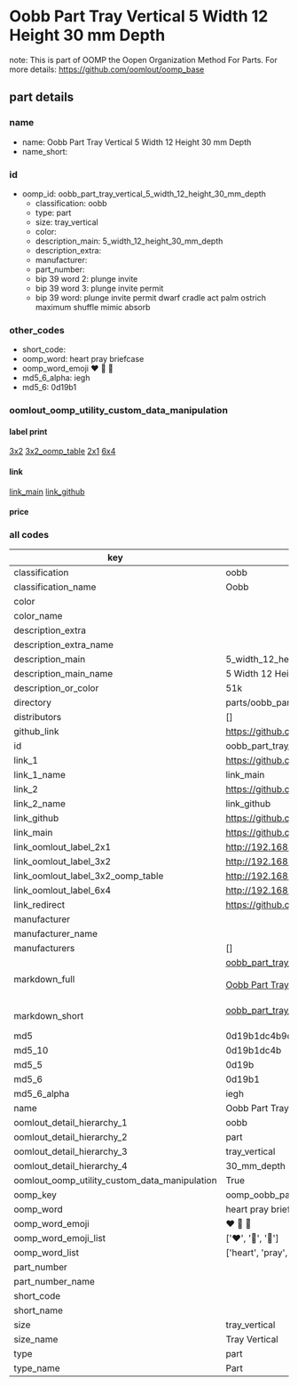 # Oobb Part Tray Vertical 5 Width 12 Height 30 mm Depth  

note: This is part of OOMP the Oopen Organization Method For Parts. For more details: https://github.com/oomlout/oomp_base

##  part details
  







### name
* name: Oobb Part Tray Vertical 5 Width 12 Height 30 mm Depth
* name_short: 
### id
* oomp_id: oobb_part_tray_vertical_5_width_12_height_30_mm_depth
  * classification: oobb
  * type: part
  * size: tray_vertical
  * color: 
  * description_main: 5_width_12_height_30_mm_depth
  * description_extra: 
  * manufacturer: 
  * part_number: 
  * bip 39 word 2: plunge invite
  * bip 39 word 3: plunge invite permit
  * bip 39 word: plunge invite permit dwarf cradle act palm ostrich maximum shuffle mimic absorb

### other_codes
* short_code: 
* oomp_word: heart pray briefcase
* oomp_word_emoji :heart: :pray: :briefcase:
* md5_6_alpha: iegh
* md5_6: 0d19b1






### oomlout_oomp_utility_custom_data_manipulation
#### label print
[3x2](http://192.168.1.245:1112/?label=oomp%20iegh)
[3x2_oomp_table](http://192.168.1.108:1112/?label=oomp%20iegh)
[2x1](http://192.168.1.242:1112/?label=oomp%20iegh)
[6x4](http://192.168.1.55:1112/?label=oomp%20iegh)    

#### link

[link_main](https://github.com/oomlout/oomlout_oomp_version_1_messy/tree/main/parts/oobb_part_tray_vertical_5_width_12_height_30_mm_depth) [link_github](https://github.com/oomlout/oomlout_oomp_version_1_messy/tree/main/parts/oobb_part_tray_vertical_5_width_12_height_30_mm_depth)                             

#### price







### all codes 
| key | value |  
| --- | --- |  
| classification | oobb |  
| classification_name | Oobb |  
| color |  |  
| color_name |  |  
| description_extra |  |  
| description_extra_name |  |  
| description_main | 5_width_12_height_30_mm_depth |  
| description_main_name | 5 Width 12 Height 30 mm Depth |  
| description_or_color | 51k |  
| directory | parts/oobb_part_tray_vertical_5_width_12_height_30_mm_depth |  
| distributors | [] |  
| github_link | https://github.com/oomlout/oomlout_oomp_part_src/tree/main/parts/oobb_part_tray_vertical_5_width_12_height_30_mm_depth |  
| id | oobb_part_tray_vertical_5_width_12_height_30_mm_depth |  
| link_1 | https://github.com/oomlout/oomlout_oomp_version_1_messy/tree/main/parts/oobb_part_tray_vertical_5_width_12_height_30_mm_depth |  
| link_1_name | link_main |  
| link_2 | https://github.com/oomlout/oomlout_oomp_version_1_messy/tree/main/parts/oobb_part_tray_vertical_5_width_12_height_30_mm_depth |  
| link_2_name | link_github |  
| link_github | https://github.com/oomlout/oomlout_oomp_version_1_messy/tree/main/parts/oobb_part_tray_vertical_5_width_12_height_30_mm_depth |  
| link_main | https://github.com/oomlout/oomlout_oomp_version_1_messy/tree/main/parts/oobb_part_tray_vertical_5_width_12_height_30_mm_depth |  
| link_oomlout_label_2x1 | http://192.168.1.242:1112/?label=oomp%20iegh |  
| link_oomlout_label_3x2 | http://192.168.1.245:1112/?label=oomp%20iegh |  
| link_oomlout_label_3x2_oomp_table | http://192.168.1.108:1112/?label=oomp%20iegh |  
| link_oomlout_label_6x4 | http://192.168.1.55:1112/?label=oomp%20iegh |  
| link_redirect | https://github.com/oomlout/oomlout_oomp_version_1_messy/tree/main/parts/oobb_part_tray_vertical_5_width_12_height_30_mm_depth |  
| manufacturer |  |  
| manufacturer_name |  |  
| manufacturers | [] |  
| markdown_full | [oobb_part_tray_vertical_5_width_12_height_30_mm_depth](none)<br>[](none)<br>[Oobb Part Tray Vertical 5 Width 12 Height 30 Mm Depth](none)<br><br> |  
| markdown_short | [oobb_part_tray_vertical_5_width_12_height_30_mm_depth](none)<br><br> |  
| md5 | 0d19b1dc4b9cf3e80998f44b465d8537 |  
| md5_10 | 0d19b1dc4b |  
| md5_5 | 0d19b |  
| md5_6 | 0d19b1 |  
| md5_6_alpha | iegh |  
| name | Oobb Part Tray Vertical 5 Width 12 Height 30 mm Depth |  
| oomlout_detail_hierarchy_1 | oobb |  
| oomlout_detail_hierarchy_2 | part |  
| oomlout_detail_hierarchy_3 | tray_vertical |  
| oomlout_detail_hierarchy_4 | 30_mm_depth |  
| oomlout_oomp_utility_custom_data_manipulation | True |  
| oomp_key | oomp_oobb_part_tray_vertical_5_width_12_height_30_mm_depth |  
| oomp_word | heart pray briefcase |  
| oomp_word_emoji | :heart: :pray: :briefcase: |  
| oomp_word_emoji_list | [':heart:', ':pray:', ':briefcase:'] |  
| oomp_word_list | ['heart', 'pray', 'briefcase'] |  
| part_number |  |  
| part_number_name |  |  
| short_code |  |  
| short_name |  |  
| size | tray_vertical |  
| size_name | Tray Vertical |  
| type | part |  
| type_name | Part |  
